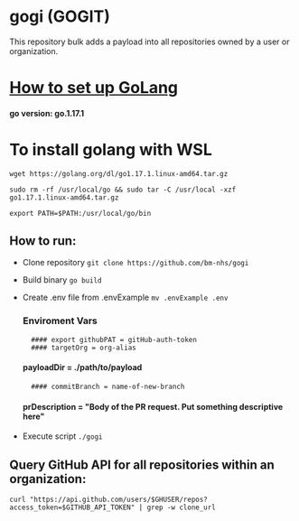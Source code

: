 # gogi (GOGIT)
This repository bulk adds a payload into all repositories owned by a user or organization.

# [How to set up GoLang](https://www.digitalocean.com/community/tutorials/how-to-build-and-install-go-programs)
#### go version: go.1.17.1
# To install golang with WSL  
```wget https://golang.org/dl/go1.17.1.linux-amd64.tar.gz```

```sudo rm -rf /usr/local/go && sudo tar -C /usr/local -xzf go1.17.1.linux-amd64.tar.gz```

```export PATH=$PATH:/usr/local/go/bin```
## How to run: 
* Clone repository
	```git clone https://github.com/bm-nhs/gogi```
* Build binary
	```go build```
* Create .env file from .envExample
	```mv .envExample .env```	

	### Enviroment Vars
        #### export githubPAT = gitHub-auth-token
        #### targetOrg = org-alias
	#### payloadDir = ./path/to/payload
        #### commitBranch = name-of-new-branch
	#### prDescription = "Body of the PR request. Put something descriptive here"
* Execute script
	```./gogi```
## Query GitHub API for all repositories within an organization:
```
curl "https://api.github.com/users/$GHUSER/repos?access_token=$GITHUB_API_TOKEN" | grep -w clone_url
```

